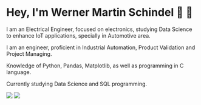 # Hey, I'm Werner Martin Schindel :wave: :vulcan_salute:

I am an Electrical Engineer, focused on electronics, studying Data Science to enhance IoT applications, specially in Automotive area. 

I am an engineer, proficient in Industrial Automation, Product Validation and Project Managing. 

Knowledge of Python, Pandas, Matplotlib, as well as programming in C language. 

Currently studying Data Science and SQL programming.



<div style="display: inline-block"> 
  <a href="https://www.linkedin.com/in/werner-schindel-b5a9428" target="_blank"><img src="https://img.shields.io/badge/-LinkedIn-%230077B5?style=for-the-badge&logo=linkedin&logoColor=white" target="_blank"></a>  
  <a href = "mailto:werner.schindel.rs[at]gmail.com"><img src="https://img.shields.io/badge/Gmail-D14836?style=for-the-badge&logo=gmail&logoColor=white" target="_blank"></a>
</div>
